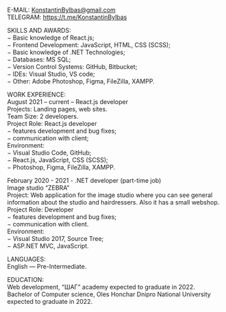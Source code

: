 E-MAIL: KonstantinBylbas@gmail.com  
TELEGRAM: https://t.me/KonstantinBylbas 
 
SKILLS AND AWARDS:  
−	Basic knowledge of React.js;  
−	Frontend Development: JavaScript, HTML, CSS (SCSS);  
−	Basic knowledge of .NET Technologies;  
−	Databases: MS SQL;  
−	Version Control Systems: GitHub, Bitbucket;  
−	IDEs: Visual Studio, VS code;  
−	Other: Adobe Photoshop, Figma, FileZilla, XAMPP.  
 
WORK EXPERIENCE:  
August 2021 – current – React.js developer  
Projects: Landing pages, web sites.  
Team Size: 2 developers.  
Project Role: React.js developer  
−	features development and bug fixes;  
−	communication with client;  
Environment:  
−	Visual Studio Code, GitHub;  
−	React.js, JavaScript, CSS (SCSS);  
−	Photoshop, Figma, FileZilla, XAMPP.    

February 2020 - 2021 - .NET developer (part-time job)  
Image studio “ZEBRA”   
Project: Web application for the image studio where you can see general information about the studio and hairdressers. Also it has a small webshop.  
Project Role: Developer  
−	features development and bug fixes;  
−	communication with client.  
Environment:  
−	Visual Studio 2017, Source Tree;  
−	ASP.NET MVC, JavaScript.  
  
LANGUAGES:  
English — Pre-Intermediate.  
  
EDUCATION:  
Web development, “ШАГ” academy expected to graduate in 2022.  
Bachelor of Computer science, Oles Honchar Dnipro National University expected to graduate in 2022.  
